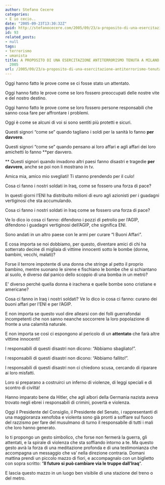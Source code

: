 ```yaml
---
author: Stefano Cecere
categories:
- E io cecio..
date: "2005-09-23T13:30:32Z"
guid: http://stefanocecere.com/2005/09/23/a-proposito-di-una-esercitazione-antiterrorismo-tenuta-a-milano-il-23-settembre-2005/
id: 93
related_posts:
- null
tags:
- terrorismo
- umanista
title: A PROPOSITO DI UNA ESERCITAZIONE ANTITERRORISMO TENUTA A MILANO IL 23 SETTEMBRE
  2005
url: /2005/09/23/a-proposito-di-una-esercitazione-antiterrorismo-tenuta-a-milano-il-23-settembre-2005/
---
```


Oggi hanno fatto le prove come se ci fosse stato un attentato.
  
Oggi hanno fatto le prove come se loro fossero preoccupati delle nostre vite e del nostro destino.
  
Oggi hanno fatto le prove come se loro fossero persone responsabili che sanno cosa fare per affrontare i problemi.
  
Oggi &#xe8; come se alcuni di voi si sono sentiti pi&#xf9; protetti e sicuri.

Questi signori &#x201c;come se&#x201d; quando tagliano i soldi per la sanit&#xe0; lo fanno **per davvero**.
  
Questi signori &#x201c;come se&#x201d; quando pensano ai loro affari e agli affari dei loro amichetti lo fanno **per davvero.
  
** Questi signori quando invadono altri paesi fanno disastri e tragedie **per davvero**, anche se poi non li mostrano in tv.

Amica mia, amico mio svegliati! Ti stanno prendendo per il culo!
  
Cosa ci fanno i nostri soldati in Iraq, come se fossero una forza di pace?
  
In questi giorni l&#x2019;ENI ha distribuito milioni di euro agli azionisti per i guadagni vertiginosi che sta accumulando.
  
Cosa ci fanno i nostri soldati in Iraq come se fossero una forza di pace?
  
Ve lo dico io cosa ci fanno: difendono i pozzi di petrolio per l&#x2019;AGIP, difendono i guadagni vertiginosi dell&#x2019;AGIP, che significa ENI.
  
Sono andati in un altro paese con le armi per curare &#x201c;I Buoni Affari&#x201d;.

E cosa importa se noi dobbiamo, per questo, diventare amici di chi ha sotterrato decine di migliaia di vittime innocenti sotto le bombe (donne, bambini, vecchi, malati)?
  
Forse il terrore impotente di una donna che stringe al petto il proprio bambino, mentre suonano le sirene e fischiano le bombe che si schiantano al suolo, &#xe8; diverso dal panico dello scoppio di una bomba in un metr&#xf2;?
  
E&#x2019; diverso perch&#xe9; quella donna &#xe8; irachena e quelle bombe sono cristiane e americane?
  
Cosa ci fanno in Iraq i nostri soldati? Ve lo dico io cosa ci fanno: curano dei buoni affari per l&#x2019;ENI e per l&#x2019;AGIP.

E non importa se questo vuol dire allearsi con dei folli guerrafondai incompetenti che non sanno neanche soccorrere la loro popolazione di fronte a una calamit&#xe0; naturale.
  
E non importa se cos&#xec; ci espongono al pericolo di un **attentato** che far&#xe0; altre vittime innocenti!

I responsabili di questi disastri non dicono: &#x201c;Abbiamo sbagliato!&#x201d;.
  
I responsabili di questi disastri non dicono: &#x201c;Abbiamo fallito!&#x201d;.
  
I responsabili di questi disastri non ci chiedono scusa, cercando di riparare ai loro misfatti.

Loro si preparano a costruirci un inferno di violenze, di leggi speciali e di scontro di civilt&#xe0;!
  
Hanno imparato bene da Hitler, che agli albori della Germania nazista aveva trovato negli ebrei i responsabili di crimini, povert&#xe0; e violenza.
  
Oggi il Presidente del Consiglio, il Presidente del Senato, i rappresentanti di una maggioranza xenofoba e violenta sono gi&#xe0; pronti a soffiare sul fuoco del razzismo per fare del musulmano di turno il responsabile di tutti i mali che loro hanno generato.

Io ti propongo un gesto simbolico, che forse non fermer&#xe0; la guerra, gli attentati, e la spirale di violenza che sta soffiando intorno a te. Ma questo gesto avr&#xe0; la forza di una meditazione profonda e di una testimonianza che accompagna un messaggio che va&#8217; nella direzione contraria. Domani mattina prendi un piccolo mazzo di fiori, e accompagnalo con un biglietto con sopra scritto: &#8220;**Il futuro si pu&#xf2; cambiare via le truppe dall&#8217;Iraq**&#8220;.
  
E lascia questo mazzo in un luogo ben visibile di una stazione del treno o del metro.